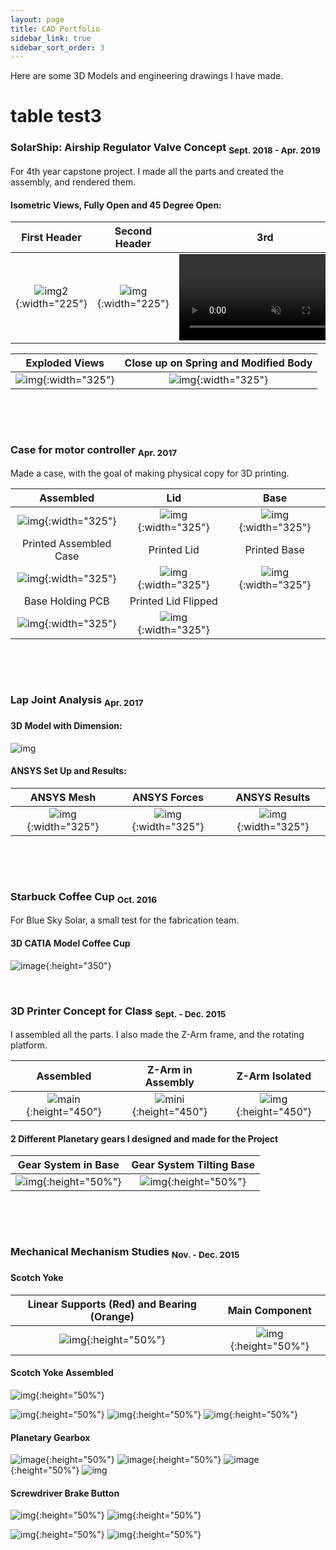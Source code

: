 ```yaml
---
layout: page
title: CAD Portfolio
sidebar_link: true
sidebar_sort_order: 3
---
```


Here are some 3D Models and engineering drawings I have made.

# table test3

### SolarShip: Airship Regulator Valve Concept <sub> Sept. 2018 - Apr. 2019 </sub>
For 4th year capstone project. I made all the parts and created the assembly, and rendered them.

#### Isometric Views, Fully Open and 45 Degree Open:

First Header | Second Header | 3rd
:------------: | :-------------: |:---------------:
![img2](images/portfolio/ss1assemFullOpen.PNG "SolarShip Inventor Rendered Model Front"){:width="225"}  | ![img](/images/portfolio/ss1-45openBackBiew.PNG "SolarShip Inventor Rendered Model Back"){:width="225"}  | <a href="https://gyazo.com/415405b4618acde840b53b577b668791"><video alt="Valve Opening" width="275" muted loop playsinline controls><source src="https://i.gyazo.com/415405b4618acde840b53b577b668791.mp4" type="video/mp4" /></video></a> 

 Exploded Views| Close up on Spring and Modified Body
:------------: | :-------------: 
![img](/images/portfolio/ss1exploded.PNG "SolarShip Inventor Rendered Model Exploded"){:width="325"}  | ![img](/images/portfolio/ss1springCloseUp.JPG "SolarShip Inventor Rendered Model Close Up"){:width="325"} 

<p>&nbsp;</p> 
<p>&nbsp;</p> 

### Case for motor controller <sub> Apr. 2017 </sub>
Made a case, with the goal of making physical copy for 3D printing.

Assembled | Lid | Base
:------------: | :-------------: |:---------------:
![img](/images/portfolio/mcCaseAssem.PNG "3D Solidworks Model Assembled"){:width="325"}  | ![img](/images/portfolio/mcCaseLid.PNG "3D Solidworks Model Lid"){:width="325"}  | ![img](/images/portfolio/mcCaseBase.PNG "3D Solidworks Model Base"){:width="325"} 
Printed Assembled Case | Printed Lid | Printed Base
![img](/images/portfolio/mcPrintedCaseAssem.PNG "Printed Case Assembled"){:width="325"}  | ![img](/images/portfolio/mcPrintedCaseLid.PNG "Printed Case Lid Top View"){:width="325"}  | ![img](/images/portfolio/mcPrintedCaseBase.PNG "Printed Case Base"){:width="325"} 
Base Holding PCB | Printed Lid Flipped | 
 | ![img](/images/portfolio/mcPrintedCaseFlipped.PNG "Printed Case Bottom View"){:width="325"}  | ![img](/images/portfolio/mcPrintedCasePCB.PNG "Printed Case with PCB it was made for"){:width="325"} 


<p>&nbsp;</p> 
<p>&nbsp;</p> 

### Lap Joint Analysis <sub> Apr. 2017 </sub>

#### 3D Model with Dimension:
![img](/images/portfolio/LapJointModel.PNG "3D Soldiworks Model Lapjoint")

#### ANSYS Set Up and Results:

ANSYS Mesh | ANSYS Forces | ANSYS Results
:------------: | :-------------: |:---------------:
![img](/images/portfolio/LapJointFEAmesh.PNG "ANSYS Model Lapjoint Mesh"){:width="325"} | ![img](/images/portfolio/LapJointFEAforceApp.PNG "ANSYS Model Lapjoint Force"){:width="325"} | ![img](/images/portfolio/LapJointFEAresults.PNG "ANSYS Model Lapjoint Results"){:width="325"}

<p>&nbsp;</p> 
<p>&nbsp;</p> 

### Starbuck Coffee Cup <sub> Oct. 2016 </sub>
For Blue Sky Solar, a small test for the fabrication team.

#### 3D CATIA Model Coffee Cup
![image](/images/portfolio/coffee-cup.PNG "CATIA Coffee Cup Model"){:height="350"}


<p>&nbsp;</p> 

### 3D Printer Concept for Class <sub> Sept. - Dec. 2015 </sub>
I assembled all the parts. I also made the Z-Arm frame, and the rotating platform.

Assembled      | Z-Arm in Assembly | Z-Arm Isolated
:------------: | :---------------: |:---------------:
![main](/images/portfolio/3DprinterAssem.PNG "3D Printer Assembled" ){:height="450"} | ![mini](/images/portfolio/3DprinterZarm.PNG "Z-Arm within Assembly" ){:height="450"} | ![img](/images/portfolio/3DprinterZarmSep.PNG "Z-Arm Alone" ){:height="450"}


#### 2 Different Planetary gears I designed and made for the Project

Gear System in Base | Gear System Tilting Base
:-----------------: | :-------------: 
![img](/images/portfolio/3DprinterBaseGearSystem.PNG "System for the Base" ){:height="50%"} | ![img](/images/portfolio/3DprinterBaseTiltGearSystem.PNG "System for tilting the Base" ){:height="50%"}

<p>&nbsp;</p> 
<p>&nbsp;</p>

### Mechanical Mechanism Studies <sub> Nov. - Dec. 2015 </sub>

#### Scotch Yoke

Linear Supports (Red) and Bearing (Orange) | Main Component
:------------: | :-------------: 
![img](/images/portfolio/MMSscotchyokeBearingSupport.PNG "Linear Supports (Red) and Bearing (Orange)" ){:height="50%"} | ![img](/images/portfolio/MMSscotchyokeLinear.PNG "Main Component" ){:height="50%"}

#### Scotch Yoke Assembled 
![img](/images/portfolio/MMSscotchyokeAssem.PNG "Scotch Yoke Assembled" ){:height="50%"}


![img](/images/portfolio/MMSscotchyokeAssemEngdiagram.png "" ){:height="50%"}
![img](/images/portfolio/MMSscotchyokeSupportEngdiagram.png "" ){:height="50%"}
![img](/images/portfolio/MMSscotchyokeLineaEngdiagram.png "" ){:height="50%"}

#### Planetary Gearbox
![image](/images/portfolio/MMSplanetary1-5.PNG "Solidworks Model Planetary Gear 1:5 "){:height="50%"}
![image](/images/portfolio/MMSplanetary1-6.PNG "Solidworks Model Planetary Gear 1:6 "){:height="50%"}
![image](/images/portfolio/MMSplanetaryCombined.PNG "Solidworks Model Planetary Gear Combined"){:height="50%"}
![img](/images/portfolio/MMSplanetaryGearAssemtEngdiagram.png "Solidworks Model Planetary Gear Combined Exploded View" )

#### Screwdriver Brake Button
![img](/images/portfolio/MMSscrewdriveAssem.PNG ){:height="50%"}
![img](/images/portfolio/MMSscrewdriveAssemTransparant.PNG ""){:height="50%"}

![img](/images/portfolio/MMSscrewdriveAssemSpringEngdiagram.png "" ){:height="50%"}
![img](/images/portfolio/MMSscrewdriveShaftEngdiagram.png "why no render"){:height="50%"}
